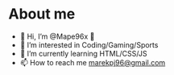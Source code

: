 # About me 

- 👋 Hi, I’m @Mape96x 🌳
- 👀 I’m interested in Coding/Gaming/Sports
- 🌱 I’m currently learning HTML/CSS/JS
- 📫 How to reach me marekpj96@gmail.com

<!---
Mape96x/Mape96x is a ✨ special ✨ repository because its `README.md` (this file) appears on your GitHub profile.
You can click the Preview link to take a look at your changes.
--->
